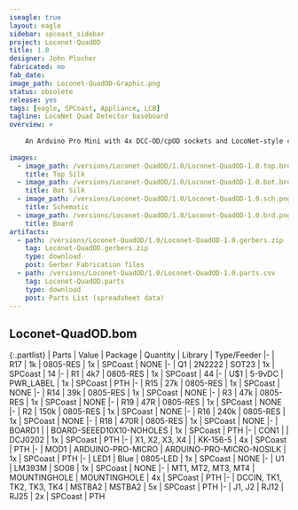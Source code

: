 ```yaml
---
iseagle: true
layout: eagle
sidebar: spcoast_sidebar
project: Loconet-QuadOD
title: 1.0
designer: John Plocher
fabricated: no
fab_date: 
image_path: Loconet-QuadOD-Graphic.png
status: obsolete
release: yes
tags: [eagle, SPCoast, Appliance, LCB]
tagline: LocoNet Quad Detector baseboard
overview: >
    
    An Arduino Pro Mini with 4x DCC-OD/cpOD sockets and LocoNet-style communications that can be used as a building block for a stand alone Loconet Occupancy Detector.
    
images:
  - image_path: /versions/Loconet-QuadOD/1.0/Loconet-QuadOD-1.0.top.brd.png
    title: Top Silk
  - image_path: /versions/Loconet-QuadOD/1.0/Loconet-QuadOD-1.0.bot.brd.png
    title: Bot Silk
  - image_path: /versions/Loconet-QuadOD/1.0/Loconet-QuadOD-1.0.sch.png
    title: Schematic
  - image_path: /versions/Loconet-QuadOD/1.0/Loconet-QuadOD-1.0.brd.png
    title: Board
artifacts:
  - path: /versions/Loconet-QuadOD/1.0/Loconet-QuadOD-1.0.gerbers.zip
    tag: Loconet-QuadOD.gerbers.zip
    type: download
    post: Gerber Fabrication files
  - path: /versions/Loconet-QuadOD/1.0/Loconet-QuadOD-1.0.parts.csv
    tag: Loconet-QuadOD.parts
    type: download
    post: Parts List (spreadsheet data)
---
```


## Loconet-QuadOD.bom

{:.partlist}
| Parts | Value | Package | Quantity | Library | Type/Feeder
|-
| R17 | 1k | 0805-RES | 1x | SPCoast | NONE
|-
| Q1 | 2N2222 | SOT23 | 1x | SPCoast | 14
|-
| R1 | 4k7 | 0805-RES | 1x | SPCoast | 44
|-
| U$1 | 5-9vDC | PWR_LABEL | 1x | SPCoast | PTH
|-
| R15 | 27k | 0805-RES | 1x | SPCoast | NONE
|-
| R14 | 39k | 0805-RES | 1x | SPCoast | NONE
|-
| R3 | 47k | 0805-RES | 1x | SPCoast | NONE
|-
| R19 | 47R | 0805-RES | 1x | SPCoast | NONE
|-
| R2 | 150k | 0805-RES | 1x | SPCoast | NONE
|-
| R16 | 240k | 0805-RES | 1x | SPCoast | NONE
|-
| R18 | 470R | 0805-RES | 1x | SPCoast | NONE
|-
| BOARD1 |  | BOARD-SEEED10X10-NOHOLES | 1x | SPCoast | PTH
|-
| CON1 |  | DCJ0202 | 1x | SPCoast | PTH
|-
| X1, X2, X3, X4 |  | KK-156-5 | 4x | SPCoast | PTH
|-
| MOD1 | ARDUINO-PRO-MICRO | ARDUINO-PRO-MICRO-NOSILK | 1x | SPCoast | PTH
|-
| LED1 | Blue | 0805-LED | 1x | SPCoast | NONE
|-
| U1 | LM393M | SO08 | 1x | SPCoast | NONE
|-
| MT1, MT2, MT3, MT4 | MOUNTINGHOLE | MOUNTINGHOLE | 4x | SPCoast | PTH
|-
| DCCIN, TK1, TK2, TK3, TK4 | MSTBA2 | MSTBA2 | 5x | SPCoast | PTH
|-
| J1, J2 | RJ12 | RJ25 | 2x | SPCoast | PTH

